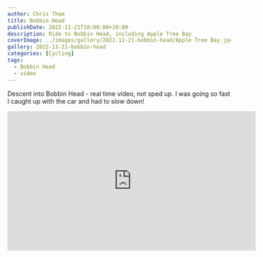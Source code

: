```yaml
---
author: Chris Tham
title: Bobbin Head
publishDate: 2022-11-21T10:00:00+10:00
description: Ride to Bobbin Head, including Apple Tree Bay
coverImage: ../images/gallery/2022-11-21-bobbin-head/Apple Tree Bay.jpeg
gallery: 2022-11-21-bobbin-head
categories: [Cycling]
tags:
  - Bobbin Head
  - video
---
```


Descent into Bobbin Head - real time video, not sped up. I was going so fast I caught up with the car and had to slow down!

<iframe src="https://www.facebook.com/plugins/video.php?height=314&href=https%3A%2F%2Fwww.facebook.com%2Fchris1.tham%2Fvideos%2F6297475166948005%2F&show_text=false&width=560&t=0" width="560" height="314" style="border:none;overflow:hidden" scrolling="no" frameborder="0" allowfullscreen="true" allow="autoplay; clipboard-write; encrypted-media; picture-in-picture; web-share" allowFullScreen="true"></iframe>
